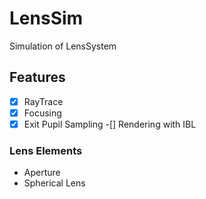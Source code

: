 # LensSim

Simulation of LensSystem

## Features

-[x] RayTrace
-[x] Focusing
-[x] Exit Pupil Sampling
-[] Rendering with IBL

### Lens Elements

* Aperture
* Spherical Lens
